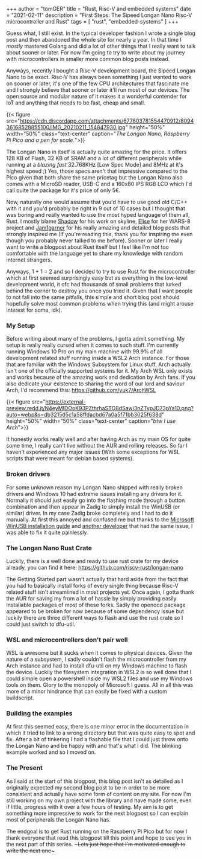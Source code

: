 +++
author = "tomGER"
title = "Rust, Risc-V and embedded systems"
date = "2021-02-11"
description = "First Steps: The Sipeed Longan Nano Risc-V microcontroller and Rust"
tags = [
    "rust",
    "embedded-systems"
]
+++

Guess what, I still exist. In the typical developer fashion I wrote a single blog post and then abandoned the whole site for nearly a year. In that time I *mostly* mastered Golang and did a lot of other things that I really want to talk about sooner or later. For now I'm going to try to write about my journey with microcontrollers in smaller more common blog posts instead.

Anyways, recently I bought a Risc-V development board, the Sipeed Longan Nano to be exact. Risc-V has always been something I just wanted to work on sooner or later, it's one of the few CPU architectures that fascinate me and I strongly believe that sooner or later it'll run most of our devices. The open source and modular nature of it makes it a wonderful contender for IoT and anything that needs to be fast, cheap and small.

{{< figure src="https://cdn.discordapp.com/attachments/677603781554470912/809436168528855100/IMG_20210211_154847930.jpg" height="50%" width="50%" class="text-center" caption="*The Longan Nano, Raspberry Pi Pico and a pen for scale.*">}}

The Longan Nano in itself is actually quite amazing for the price. It offers 128 KB of Flash, 32 KB of SRAM and a lot of different peripherals while running at a *blazing fast* 32.768KHz [Low Spec Mode] and 8MHz at it's highest speed ;) Yes, those specs aren't that impressive compared to the Pico given that both share the same pricetag but the Longan Nano also comes with a MicroSD reader, USB-C and a 160x80 IPS RGB LCD which I'd call quite the package for it's price of only 5€.

Now, naturally one would assume that you'd have to use good old C/C++ with it and you'd probably be right in 9 out of 10 cases but I thought that was boring and really wanted to use the most hyped language of them all, Rust. I mostly blame [Shadow](https://github.com/shadowninja108) for his work on skyline, [Elise](https://github.com/EliseZeroTwo) for her WARS-8 project and [Jam1garner](https://github.com/jam1garner) for his really amazing and detailed blog posts that strongly inspired me (If you're reading this, thank you for inspiring me even though you probably never talked to me before). 
Sooner or later I really want to write a blogpost about Rust itself but I feel like I'm not too comfortable with the language yet to share my knowledge with random internet strangers.

Anyways, 1 + 1 = 2 and so I decided to try to use Rust for the microcontroller which at first seemed surprisingly easy but as everything in the low-level development world, it ofc had thousands of small problems that lurked behind the corner to destroy you once you tried it. Given that I want people to not fall into the same pitfalls, this simple and short blog post should hopefully solve most common problems when trying this (and might arouse interest for some, idk).

### My Setup

Before writing about many of the problems, I gotta admit something. My setup is really really cursed when it comes to such stuff.
I'm currently running Windows 10 Pro on my main machine with 99.9% of all development related stuff running inside a WSL2 Arch instance. For those that are familiar with the Windows Subsystem for Linux stuff, Arch actually isn't one of the officially supported systems for it. My Arch WSL only exists and works because of the amazing work and dedication by Arch fans. If you also dedicate your existence to sharing the word of our lord and saviour Arch, I'd recommend this: https://github.com/yuk7/ArchWSL

{{< figure src="https://external-preview.redd.it/N4eyMIDOoK93PZthrhaSTO8dSawi3nZTypJD73pYa10.png?auto=webp&s=db3215d5c1a58ffdacbd67a0a5f71bb3025f638d" height="50%" width="50%" class="text-center" caption="*btw I use Arch*">}}

It honestly works really well and after having Arch as my main OS for quite some time, I really can't live without the AUR and rolling releases. So far I haven't experienced any major issues (With some exceptions for WSL scripts that were meant for debian based systems).

### Broken drivers

For some unknown reason my Longan Nano shipped with really broken drivers and Windows 10 had extreme issues installing any drivers for it. Normally it should just easily go into the flashing mode through a button combination and then appear in Zadig to simply install the WinUSB (or similar) driver. 
In my case Zadig broke completely and I had to do it manually. At first this annoyed and confused me but thanks to the [Microsoft WinUSB installation guide](https://docs.microsoft.com/en-us/windows-hardware/drivers/usbcon/winusb-installation) and [another developer](https://ribesjordi.wordpress.com/2020/04/10/setting-up-the-pio-ide-for-sipeed-longan-nano-in-windows-10/) that had the same issue, I was able to fix it quite painlessly. 

### The Longan Nano Rust Crate

Luckily, there is a well done and ready to use rust crate for my device already, you can find it here: https://github.com/riscv-rust/longan-nano

The Getting Started part wasn't actually that hard aside from the fact that you had to basically install forks of every single thing because Risc-V related stuff isn't streamlined in most projects yet. 
Once again, I gotta thank the AUR for saving my from a lot of hassle by simply providing easily installable packages of most of these forks. Sadly the openocd package appeared to be broken for now because of some dependency issue but luckily there are three different ways to flash and use the rust crate so I could just switch to dfu-util.

### WSL and microcontrollers don't pair well

WSL is awesome but it sucks when it comes to physical devices. Given the nature of a subsystem, I sadly couldn't flash the microcontroller from my Arch instance and had to install dfu-util on my Windows machine to flash the device. Luckily the filesystem integration in WSL2 is so well done that I could simple open a powershell inside my WSL2 files and use my Windows tools on them. Glory to the monopoly of Microsoft I guess. All in all this was more of a minor hindrance that can easily be fixed with a custom buildscript.

### Building the examples

At first this seemed easy, there is one minor error in the documentation in which it tried to link to a wrong directory but that was quite easy to spot and fix. After a bit of tinkering I had a flashable file that I could just throw onto the Longan Nano and be happy with and that's what I did. The blinking example worked and so I moved on.

### The Present

As I said at the start of this blogpost, this blog post isn't as detailed as I originally expected my second blog post to be in order to be more consistent and actually have some form of content on my site. For now I'm still working on my own project with the library and have made some, even if little, progress with it over a few hours of testing. My aim is to get something more impressive to work for the next blogpost so I can explain most of peripherals the Longan Nano has.

The endgoal is to get Rust running on the Raspberry Pi Pico but for now I thank everyone that read this blogpost till this point and hope to see you in the next part of this series. ~~~Lets just hope that I'm motivated enough to write the next one~~~